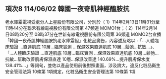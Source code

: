 ## 項次8 114/06/02 韓國一夜奇肌神經醢胺抗
老水庫霜電視受處分人上星股份有限公司，分別於（ 1）114年2月13日11時31分至 11時44分在聯禾有線電視股份有限公司第
47頻道 MOMO1台；（ 2）114年2月14日08時20分至 08時37分在世新有線電視股份有限公司第 36頻道 MOMO2台宣播「韓國一夜奇肌神經醢胺抗老水庫霜組」化粧品廣告，內容述及略以 :「…人體臨床驗證 …直達肌底 10層…臨床實測 …保濕效果直達肌底 10層…鬆弛…抗敏…」、「…人體臨床驗證 …直達肌底 10層…臨床實測 …保濕效果直達肌底 10層…鬆弛…抗敏…幫助改善肌膚保濕直達 10層…保濕改善達 140.69%…提升肌膚保水度 138.41%…」等詞句，並佐以產品使用前後對照畫面，涉及誇大，違反化粧品衛生安全管理法第 10條第 1項規定，化粧品衛生安全管理法第 10條第 1項